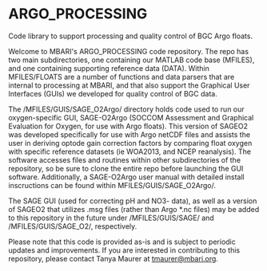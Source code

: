 # ARGO_PROCESSING
Code library to support processing and quality control of BGC Argo floats.

Welcome to MBARI's ARGO_PROCESSING code repository.  The repo has two main subdirectories, one containing our MATLAB code base (MFILES), and one containing supporting reference data (DATA).  Within MFILES/FLOATS are a number of functions and data parsers that are internal to processing at MBARI, and that also support the Graphical User Interfaces (GUIs) we developed for quality control of BGC data. 

The /MFILES/GUIS/SAGE_O2Argo/ directory holds code used to run our oxygen-specific GUI, SAGE-O2Argo (SOCCOM Assessment and Graphical Evaluation for Oxygen, for use with Argo floats).  This version of SAGEO2 was developed specifically for use with Argo netCDF files and assists the user in deriving optode gain correction factors by comparing float oxygen with specific reference datasets (ie WOA2013, and NCEP reanalysis).  The software accesses files and routines within other subdirectories of the repository, so be sure to clone the entire repo before launching the GUI software.  Additionally, a SAGE-O2Argo user manual with detailed install inscructions can be found within MFILES/GUIS/SAGE_O2Argo/.
 
The SAGE GUI (used for correcting pH and NO3- data), as well as a version of SAGEO2 that utilizes .msg files (rather than Argo *.nc files) may be added to this repository in the future under /MFILES/GUIS/SAGE/ and /MFILES/GUIS/SAGE_O2/, respectively.  

Please note that this code is provided as-is and is subject to periodic updates and improvements.  If you are interested in contributing to this repository, please contact Tanya Maurer at tmaurer@mbari.org.


